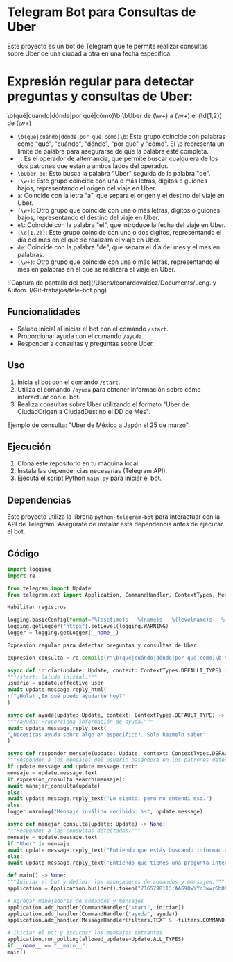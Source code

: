 # Telegram Bot para Consultas de Uber

Este proyecto es un bot de Telegram que te permite realizar consultas sobre Uber de una ciudad a otra en una fecha específica.

# Expresión regular para detectar preguntas y consultas de Uber:

\b(qué|cuándo|dónde|por qué|cómo)\b|\bUber de (\w+) a (\w+) el (\d{1,2}) de (\w+)

- `\b(qué|cuándo|dónde|por qué|cómo)\b`: Este grupo coincide con palabras como "qué", "cuándo", "dónde", "por qué" y "cómo". El \b representa un límite de palabra para asegurarse de que la palabra esté completa.
- `|`: Es el operador de alternancia, que permite buscar cualquiera de los dos patrones que están a ambos lados del operador.
- `\bUber de`: Esto busca la palabra "Uber" seguida de la palabra "de".
- `(\w+)`: Este grupo coincide con una o más letras, dígitos o guiones bajos, representando el origen del viaje en Uber.
- `a`: Coincide con la letra "a", que separa el origen y el destino del viaje en Uber.
- `(\w+)`: Otro grupo que coincide con una o más letras, dígitos o guiones bajos, representando el destino del viaje en Uber.
- `el`: Coincide con la palabra "el", que introduce la fecha del viaje en Uber.
- `(\d{1,2})`: Este grupo coincide con uno o dos dígitos, representando el día del mes en el que se realizará el viaje en Uber.
- `de`: Coincide con la palabra "de", que separa el día del mes y el mes en palabras.
- `(\w+)`: Otro grupo que coincide con una o más letras, representando el mes en palabras en el que se realizará el viaje en Uber.

![Captura de pantalla del bot](/Users/leonardovaldez/Documents/Leng. y Autom. I/Git-trabajos/tele-bot.png)


## Funcionalidades

- Saludo inicial al iniciar el bot con el comando `/start`.
- Proporcionar ayuda con el comando `/ayuda`.
- Responder a consultas y preguntas sobre Uber.

## Uso

1. Inicia el bot con el comando `/start`.
2. Utiliza el comando `/ayuda` para obtener información sobre cómo interactuar con el bot.
3. Realiza consultas sobre Uber utilizando el formato "Uber de CiudadOrigen a CiudadDestino el DD de Mes".

Ejemplo de consulta: "Uber de México a Japón el 25 de marzo".


## Ejecución

1. Clona este repositorio en tu máquina local.
2. Instala las dependencias necesarias (Telegram API).
3. Ejecuta el script Python `main.py` para iniciar el bot.

## Dependencias

Este proyecto utiliza la librería `python-telegram-bot` para interactuar con la API de Telegram. Asegúrate de instalar esta dependencia antes de ejecutar el bot.

## Código

```python
import logging
import re

from telegram import Update
from telegram.ext import Application, CommandHandler, ContextTypes, MessageHandler, filters

Habilitar registros

logging.basicConfig(format="%(asctime)s - %(name)s - %(levelname)s - %(message)s", level=logging.INFO)
logging.getLogger("httpx").setLevel(logging.WARNING)
logger = logging.getLogger(__name__)

Expresión regular para detectar preguntas y consultas de Uber

expresion_consulta = re.compile(r"\b(qué|cuándo|dónde|por qué|cómo)\b|\bUber de (\w+) a (\w+) el (\d{1,2}) de (\w+)", re.IGNORECASE)

async def iniciar(update: Update, context: ContextTypes.DEFAULT_TYPE) -> None:
"""/start: Saludo inicial."""
usuario = update.effective_user
await update.message.reply_html(
rf"¡Hola! ¿En qué puedo ayudarte hoy?"
)

async def ayuda(update: Update, context: ContextTypes.DEFAULT_TYPE) -> None:
"""/ayuda: Proporciona información de ayuda."""
await update.message.reply_text(
"¿Necesitas ayuda sobre algo en especifico?. Solo hazmelo saber"
)

async def responder_mensaje(update: Update, context: ContextTypes.DEFAULT_TYPE) -> None:
"""Responder a los mensajes del usuario basándose en los patrones detectados."""
if update.message and update.message.text:
mensaje = update.message.text
if expresion_consulta.search(mensaje):
await manejar_consulta(update)
else:
await update.message.reply_text("Lo siento, pero no entendí eso.")
else:
logger.warning("Mensaje inválido recibido: %s", update.message)

async def manejar_consulta(update: Update) -> None:
"""Responder a las consultas detectadas."""
mensaje = update.message.text
if "Uber" in mensaje:
await update.message.reply_text("Entiendo que estás buscando información sobre Uber.")
else:
await update.message.reply_text("Entiendo que tienes una pregunta interesante.")

def main() -> None:
"""Iniciar el bot y definir los manejadores de comandos y mensajes."""
application = Application.builder().token("7165798113:AAG9OwYYc3wwr6hOPv7ybus9pzBLSpHrDxI").build() 

# Agregar manejadores de comandos y mensajes
application.add_handler(CommandHandler("start", iniciar))
application.add_handler(CommandHandler("ayuda", ayuda))
application.add_handler(MessageHandler(filters.TEXT & ~filters.COMMAND, responder_mensaje))

# Iniciar el bot y escuchar los mensajes entrantes
application.run_polling(allowed_updates=Update.ALL_TYPES)
if __name__ == "__main__":
main()
```
